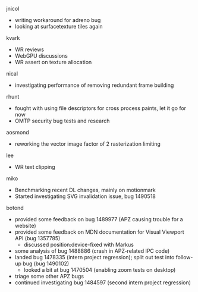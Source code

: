 jnicol
  * writing workaround for adreno bug
  * looking at surfacetexture tiles again

kvark
  * WR reviews
  * WebGPU discussions
  * WR assert on texture allocation

nical
  * investigating performance of removing redundant frame building

rhunt
  * fought with using file descriptors for cross process paints, let it go for now
  * OMTP security bug tests and research

aosmond
  * reworking the vector image factor of 2 rasterization limiting

lee
  * WR text clipping

miko
  * Benchmarking recent DL changes, mainly on motionmark
  * Started investigating SVG invalidation issue, bug 1490518

botond
  * provided some feedback on bug 1489977 (APZ causing trouble for a website) 
  * provided some feedback on MDN documentation for Visual Viewport API (bug 1357785) 
    * discussed position:device-fixed with Markus 
  * some analysis of bug 1488886 (crash in APZ-related IPC code) 
  * landed bug 1478335 (intern project regression); split out test into follow-up bug (bug 1490102) 
    * looked a bit at bug 1470504 (enabling zoom tests on desktop) 
  * triage some other APZ bugs 
  * continued investigating bug 1484597 (second intern project regression)
